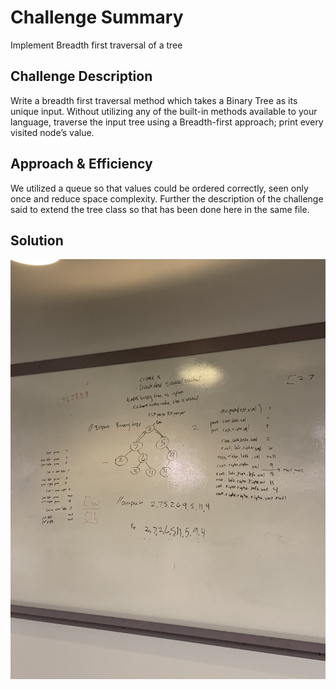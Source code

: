 # Challenge Summary
Implement Breadth first traversal of a tree

## Challenge Description

Write a breadth first traversal method which takes a Binary Tree as its unique input. Without utilizing any of the built-in methods available to your language, traverse the input tree using a Breadth-first approach; print every visited node’s value.

## Approach & Efficiency
We utilized a queue so that values could be ordered correctly, seen only once and reduce space complexity. Further the description of the challenge said to extend the tree class so that has been done here in the same file.

## Solution
![img](./breadth.jpg)
